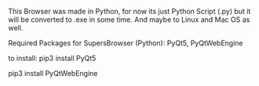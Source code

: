 This Browser was made in Python, for now its just Python Script (.py) but it will be converted to .exe in some time.
And maybe to Linux and Mac OS as well.

Required Packages for SupersBrowser (Python):
PyQt5,
PyQtWebEngine

to install:
pip3 install PyQt5

pip3 install PyQtWebEngine

